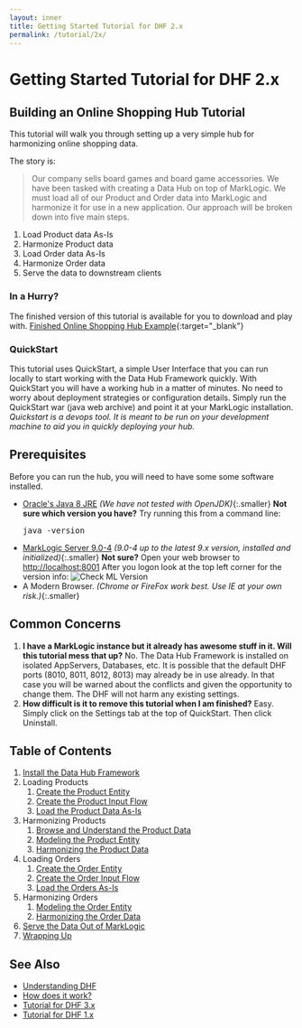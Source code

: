 ```yaml
---
layout: inner
title: Getting Started Tutorial for DHF 2.x
permalink: /tutorial/2x/
---
```


# Getting Started Tutorial for DHF 2.x

## Building an Online Shopping Hub Tutorial
This tutorial will walk you through setting up a very simple hub for harmonizing online shopping data.

The story is:

> Our company sells board games and board game accessories. We have been tasked with creating a Data Hub on top of MarkLogic. We must load all of our Product and Order data into MarkLogic and harmonize it for use in a new application. Our approach will be broken down into five main steps.

1. Load Product data As-Is
1. Harmonize Product data
1. Load Order data As-Is
1. Harmonize Order data
1. Serve the data to downstream clients

### In a Hurry?
The finished version of this tutorial is available for you to download and play with. [Finished Online Shopping Hub Example](https://github.com/marklogic/marklogic-data-hub/tree/develop/examples/online-store){:target="_blank"}

### QuickStart
This tutorial uses QuickStart, a simple User Interface that you can run locally to start working with the Data Hub Framework quickly. With QuickStart you will have a working hub in a matter of minutes. No need to worry about deployment strategies or configuration details. Simply run the QuickStart war (java web archive) and point it at your MarkLogic installation. _Quickstart is a devops tool. It is meant to be run on your development machine to aid you in quickly deploying your hub._

## Prerequisites

Before you can run the hub, you will need to have some some software installed.

- [Oracle's Java 8 JRE](http://www.oracle.com/technetwork/java/javase/downloads/index.html) _(We have not tested with OpenJDK)_{:.smaller}
  **Not sure which version you have?**
  Try running this from a command line:
  <pre class="cmdline">
  java -version
  </pre>
- [MarkLogic Server 9.0-4](https://developer.marklogic.com/products) _(9.0-4 up to the latest 9.x version, installed and initialized)_{:.smaller}
  **Not sure?**
  Open your web browser to [http://localhost:8001](http://localhost:8001)
  After you logon look at the top left corner for the version info:
  ![Check ML Version]({{site.baseurl}}/images/2x/ml-version-check.png)
- A Modern Browser. _(Chrome or FireFox work best. Use IE at your own risk.)_{:.smaller}

## Common Concerns
1. **I have a MarkLogic instance but it already has awesome stuff in it. Will this tutorial mess that up?**
  No. The Data Hub Framework is installed on isolated AppServers, Databases, etc. It is possible that the default DHF ports (8010, 8011, 8012, 8013) may already be in use already. In that case you will be warned about the conflicts and given the opportunity to change them. The DHF will not harm any existing settings.
1. **How difficult is it to remove this tutorial when I am finished?**
  Easy. Simply click on the Settings tab at the top of QuickStart. Then click Uninstall.


## Table of Contents
1. [Install the Data Hub Framework]({{site.baseurl}}/tutorial/2x/install/)
1. Loading Products
   1. [Create the Product Entity]({{site.baseurl}}/tutorial/2x/create-product-entity/)
   1. [Create the Product Input Flow]({{site.baseurl}}/tutorial/2x/create-product-input-flow/)
   1. [Load the Product Data As-Is]({{site.baseurl}}/tutorial/2x/load-products-as-is/)
1. Harmonizing Products
   1. [Browse and Understand the Product Data]({{site.baseurl}}/tutorial/2x/browse-understand-product-data/)
   1. [Modeling the Product Entity]({{site.baseurl}}/tutorial/2x/modeling-product-entity/)
   1. [Harmonizing the Product Data]({{site.baseurl}}/tutorial/2x/harmonizing-product-data/)
1. Loading Orders
   1. [Create the Order Entity]({{site.baseurl}}/tutorial/2x/create-order-entity/)
   1. [Create the Order Input Flow]({{site.baseurl}}/tutorial/2x/create-order-input-flow/)
   1. [Load the Orders As-Is]({{site.baseurl}}/tutorial/2x/load-orders-as-is/)
1. Harmonizing Orders
   1. [Modeling the Order Entity]({{site.baseurl}}/tutorial/2x/modeling-order-entity/)
   1. [Harmonizing the Order Data]({{site.baseurl}}/tutorial/2x/harmonizing-order-data/)
1. [Serve the Data Out of MarkLogic]({{site.baseurl}}/tutorial/2x/serve-data/)
1. [Wrapping Up]({{site.baseurl}}/tutorial/2x/wrapping-up/)


## See Also
- [Understanding DHF]({{site.baseurl}}/understanding/concepts/)
- [How does it work?]({{site.baseurl}}/understanding/how-it-works/)
- [Tutorial for DHF 3.x]({{site.baseurl}}/tutorial/3x/)
- [Tutorial for DHF 1.x]({{site.baseurl}}/tutorial/1x/)
